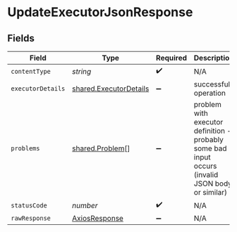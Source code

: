 # UpdateExecutorJsonResponse


## Fields

| Field                                                                                            | Type                                                                                             | Required                                                                                         | Description                                                                                      |
| ------------------------------------------------------------------------------------------------ | ------------------------------------------------------------------------------------------------ | ------------------------------------------------------------------------------------------------ | ------------------------------------------------------------------------------------------------ |
| `contentType`                                                                                    | *string*                                                                                         | :heavy_check_mark:                                                                               | N/A                                                                                              |
| `executorDetails`                                                                                | [shared.ExecutorDetails](../../models/shared/executordetails.md)                                 | :heavy_minus_sign:                                                                               | successful operation                                                                             |
| `problems`                                                                                       | [shared.Problem](../../models/shared/problem.md)[]                                               | :heavy_minus_sign:                                                                               | problem with executor definition - probably some bad input occurs (invalid JSON body or similar) |
| `statusCode`                                                                                     | *number*                                                                                         | :heavy_check_mark:                                                                               | N/A                                                                                              |
| `rawResponse`                                                                                    | [AxiosResponse](https://axios-http.com/docs/res_schema)                                          | :heavy_minus_sign:                                                                               | N/A                                                                                              |